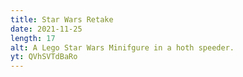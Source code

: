 ```yaml
---
title: Star Wars Retake
date: 2021-11-25
length: 17
alt: A Lego Star Wars Minifgure in a hoth speeder.
yt: QVhSVTdBaRo
---
```

